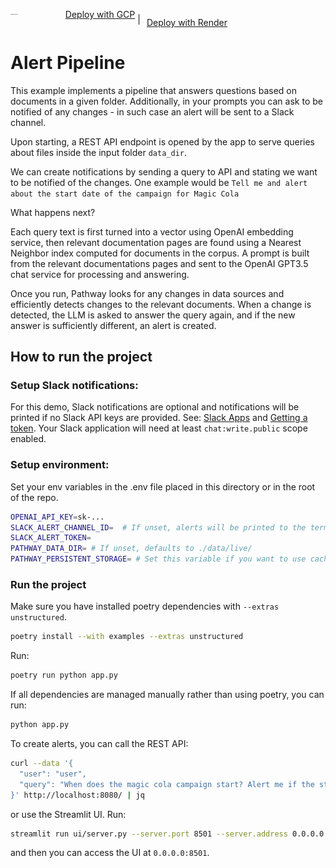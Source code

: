 <p align="left">
  <a href="https://pathway.com/developers/user-guide/deployment/gcp-deploy" style="display: inline-flex; align-items: center;">
    <img src="https://www.gstatic.com/pantheon/images/welcome/supercloud.svg" alt="GCP Logo" height="1.2em"> <span style="margin-left: 5px;">Deploy with GCP</span>
  </a> | 
  <a href="https://pathway.com/developers/user-guide/deployment/render-deploy" style="display: inline-flex; align-items: center;">
    <img src="../../../assets/render.png" alt="Render Logo" height="1.2em"> <span style="margin-left: 5px;">Deploy with Render</span>
  </a>
</p>

# Alert Pipeline

This example implements a pipeline that answers questions based on documents in a given folder. Additionally, in your prompts you can ask to be notified of any changes - in such case an alert will be sent to a Slack channel.

Upon starting, a REST API endpoint is opened by the app to serve queries about files inside
the input folder `data_dir`.

We can create notifications by sending a query to API and stating we want to be notified of the changes.
One example would be `Tell me and alert about the start date of the campaign for Magic Cola`

What happens next?

Each query text is first turned into a vector using OpenAI embedding service,
then relevant documentation pages are found using a Nearest Neighbor index computed
for documents in the corpus. A prompt is built from the relevant documentations pages
and sent to the OpenAI GPT3.5 chat service for processing and answering.

Once you run, Pathway looks for any changes in data sources and efficiently detects changes
to the relevant documents. When a change is detected, the LLM is asked to answer the query
again, and if the new answer is sufficiently different, an alert is created.

## How to run the project

### Setup Slack notifications:

For this demo, Slack notifications are optional and notifications will be printed if no Slack API keys are provided. See: [Slack Apps](https://api.slack.com/apps) and [Getting a token](https://api.slack.com/tutorials/tracks/getting-a-token).
Your Slack application will need at least `chat:write.public` scope enabled.

### Setup environment:
Set your env variables in the .env file placed in this directory or in the root of the repo.

```bash
OPENAI_API_KEY=sk-...
SLACK_ALERT_CHANNEL_ID=  # If unset, alerts will be printed to the terminal
SLACK_ALERT_TOKEN=
PATHWAY_DATA_DIR= # If unset, defaults to ./data/live/
PATHWAY_PERSISTENT_STORAGE= # Set this variable if you want to use caching
```

### Run the project

Make sure you have installed poetry dependencies with `--extras unstructured`. 

```bash
poetry install --with examples --extras unstructured
```

Run:

```bash
poetry run python app.py
```

If all dependencies are managed manually rather than using poetry, you can run:

```bash
python app.py
```

To create alerts, you can call the REST API:

```bash
curl --data '{
  "user": "user",
  "query": "When does the magic cola campaign start? Alert me if the start date changes."
}' http://localhost:8080/ | jq
```

or use the Streamlit UI. Run:
```bash
streamlit run ui/server.py --server.port 8501 --server.address 0.0.0.0
```
and then you can access the UI at `0.0.0.0:8501`.
